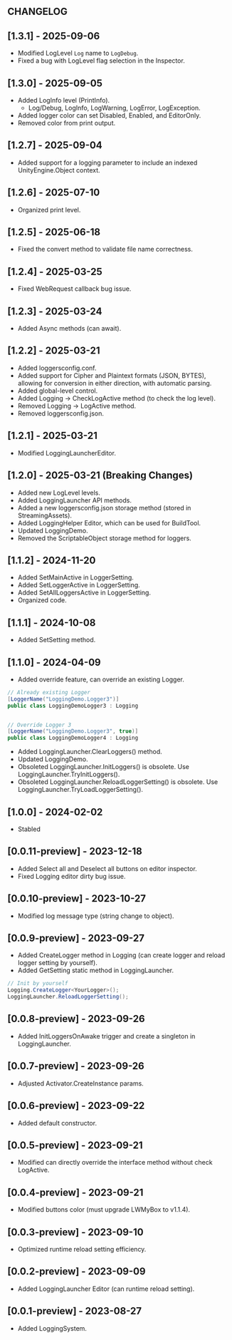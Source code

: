 ## CHANGELOG

## [1.3.1] - 2025-09-06
- Modified LogLevel `Log` name to `LogDebug`.
- Fixed a bug with LogLevel flag selection in the Inspector.

## [1.3.0] - 2025-09-05
- Added LogInfo level (PrintInfo).
  - Log/Debug, LogInfo, LogWarning, LogError, LogException.
- Added logger color can set Disabled, Enabled, and EditorOnly.
- Removed color from print output.

## [1.2.7] - 2025-09-04
- Added support for a logging parameter to include an indexed UnityEngine.Object context.

## [1.2.6] - 2025-07-10
- Organized print level.

## [1.2.5] - 2025-06-18
- Fixed the convert method to validate file name correctness.

## [1.2.4] - 2025-03-25
- Fixed WebRequest callback bug issue.

## [1.2.3] - 2025-03-24
- Added Async methods (can await).

## [1.2.2] - 2025-03-21
- Added loggersconfig.conf.
- Added support for Cipher and Plaintext formats (JSON, BYTES), allowing for conversion in either direction, with automatic parsing.
- Added global-level control.
- Added Logging -> CheckLogActive method (to check the log level).
- Removed Logging -> LogActive method.
- Removed loggersconfig.json.

## [1.2.1] - 2025-03-21
- Modified LoggingLauncherEditor.

## [1.2.0] - 2025-03-21 (Breaking Changes)
- Added new LogLevel levels.
- Added LoggingLauncher API methods.
- Added a new loggersconfig.json storage method (stored in StreamingAssets).
- Added LoggingHelper Editor, which can be used for BuildTool.
- Updated LoggingDemo.
- Removed the ScriptableObject storage method for loggers.

## [1.1.2] - 2024-11-20
- Added SetMainActive in LoggerSetting.
- Added SetLoggerActive in LoggerSetting.
- Added SetAllLoggersActive in LoggerSetting.
- Organized code.

## [1.1.1] - 2024-10-08
- Added SetSetting method.

## [1.1.0] - 2024-04-09
- Added override feature, can override an existing Logger.
```C#
// Already existing Logger
[LoggerName("LoggingDemo.Logger3")]
public class LoggingDemoLogger3 : Logging


// Override Logger 3
[LoggerName("LoggingDemo.Logger3", true)]
public class LoggingDemoLogger4 : Logging
```
- Added LoggingLauncher.ClearLoggers() method.
- Updated LoggingDemo.
- Obsoleted LoggingLauncher.InitLoggers() is obsolete. Use LoggingLauncher.TryInitLoggers().
- Obsoleted LoggingLauncher.ReloadLoggerSetting() is obsolete. Use LoggingLauncher.TryLoadLoggerSetting().

## [1.0.0] - 2024-02-02
- Stabled

## [0.0.11-preview] - 2023-12-18
- Added Select all and Deselect all buttons on editor inspector.
- Fixed Logging editor dirty bug issue.

## [0.0.10-preview] - 2023-10-27
- Modified log message type (string change to object).

## [0.0.9-preview] - 2023-09-27
- Added CreateLogger<TLogging> method in Logging (can create logger and reload logger setting by yourself).
- Added GetSetting static method in LoggingLauncher.
```C#
// Init by yourself
Logging.CreateLogger<YourLogger>();
LoggingLauncher.ReloadLoggerSetting();
```

## [0.0.8-preview] - 2023-09-26
- Added InitLoggersOnAwake trigger and create a singleton in LoggingLauncher.

## [0.0.7-preview] - 2023-09-26
- Adjusted Activator.CreateInstance params.

## [0.0.6-preview] - 2023-09-22
- Added default constructor.

## [0.0.5-preview] - 2023-09-21
- Modified can directly override the interface method without check LogActive.

## [0.0.4-preview] - 2023-09-21
- Modified buttons color (must upgrade LWMyBox to v1.1.4).

## [0.0.3-preview] - 2023-09-10
- Optimized runtime reload setting efficiency.

## [0.0.2-preview] - 2023-09-09
- Added LoggingLauncher Editor (can runtime reload setting).

## [0.0.1-preview] - 2023-08-27
- Added LoggingSystem.